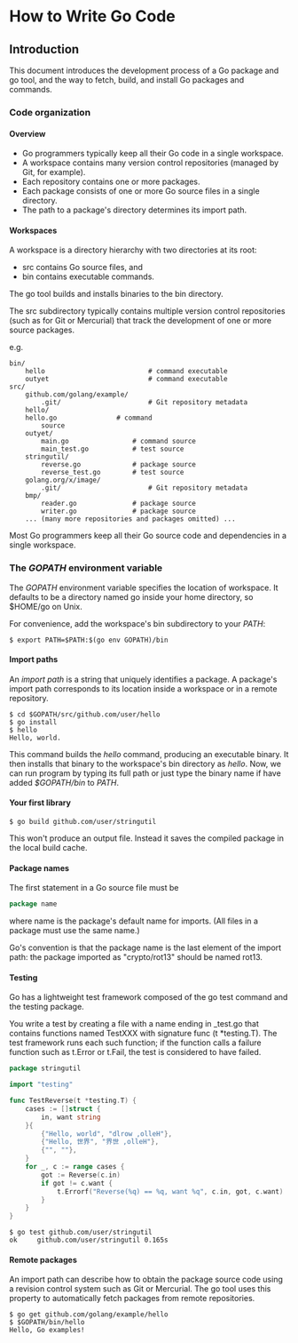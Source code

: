 # How to Write Go Code

## Introduction

This document introduces the development process of a Go package and go tool, and the way to fetch, build, and install Go packages and commands.

### Code organization

#### Overview

* Go programmers typically keep all their Go code in a single workspace.
* A workspace contains many version control repositories (managed by Git, for example).
* Each repository contains one or more packages.
* Each package consists of one or more Go source files in a single directory.
* The path to a package's directory determines its import path.

#### Workspaces

A workspace is a directory hierarchy with two directories at its root:

* src contains Go source files, and
* bin contains executable commands.

The go tool builds and installs binaries to the bin directory.

The src subdirectory typically contains multiple version control repositories (such as for Git or Mercurial) that track the development of one or more source packages.

e.g.

```text
bin/
    hello                          # command executable
    outyet                         # command executable
src/
    github.com/golang/example/
        .git/                      # Git repository metadata
    hello/
    hello.go               # command
        source
    outyet/
        main.go                # command source
        main_test.go           # test source
    stringutil/
        reverse.go             # package source
        reverse_test.go        # test source
    golang.org/x/image/
        .git/                      # Git repository metadata
    bmp/
        reader.go              # package source
        writer.go              # package source
    ... (many more repositories and packages omitted) ...
```

Most Go programmers keep all their Go source code and dependencies in a single workspace.

### The *GOPATH* environment variable

The *GOPATH* environment variable specifies the location of workspace. It defaults to be a directory named go inside your home directory, so $HOME/go on Unix.

For convenience, add the workspace's bin subdirectory to your *PATH*:

```shell
$ export PATH=$PATH:$(go env GOPATH)/bin
```

#### Import paths

An *import path* is a string that uniquely identifies a package. A package's import path corresponds to its location inside a workspace or in a remote repository.

```shell
$ cd $GOPATH/src/github.com/user/hello
$ go install
$ hello
Hello, world.
```

This command builds the *hello* command, producing an executable binary. It then installs that binary to the workspace's bin directory as *hello*. Now, we can run program by typing its full path or just type the binary name if have added *$GOPATH/bin* to *PATH*.

#### Your first library

```shell
$ go build github.com/user/stringutil
```

This won't produce an output file. Instead it saves the compiled package in the local build cache.

#### Package names

The first statement in a Go source file must be

```go
package name
```

where name is the package's default name for imports. (All files in a package must use the same name.)

Go's convention is that the package name is the last element of the import path: the package imported as "crypto/rot13" should be named rot13.

#### Testing

Go has a lightweight test framework composed of the go test command and the testing package.

You write a test by creating a file with a name ending in _test.go that contains functions named TestXXX with signature func (t *testing.T). The test framework runs each such function; if the function calls a failure function such as t.Error or t.Fail, the test is considered to have failed.

```go
package stringutil

import "testing"

func TestReverse(t *testing.T) {
    cases := []struct {
        in, want string
    }{
        {"Hello, world", "dlrow ,olleH"},
        {"Hello, 世界", "界世 ,olleH"},
        {"", ""},
    }
    for _, c := range cases {
        got := Reverse(c.in)
        if got != c.want {
            t.Errorf("Reverse(%q) == %q, want %q", c.in, got, c.want)
        }
    }
}
```

```shell
$ go test github.com/user/stringutil
ok     github.com/user/stringutil 0.165s
```

#### Remote packages

An import path can describe how to obtain the package source code using a revision control system such as Git or Mercurial. The go tool uses this property to automatically fetch packages from remote repositories.

```shell
$ go get github.com/golang/example/hello
$ $GOPATH/bin/hello
Hello, Go examples!
```
